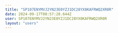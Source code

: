 ```yaml
---
title: "SP107ENYMVJ2YN23E0YZJ1DC28YX0KAFRWQ2XR0R"
date: 2024-09-17T08:57:28.644Z
user: SP107ENYMVJ2YN23E0YZJ1DC28YX0KAFRWQ2XR0R
layout: "users"
---
```

    